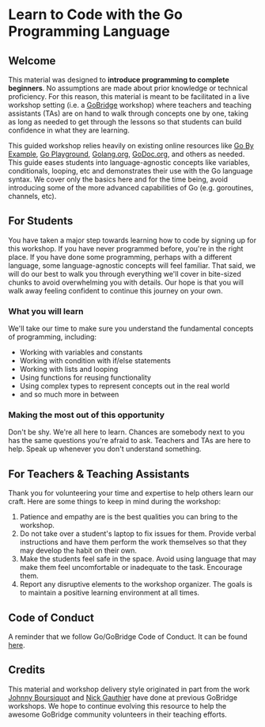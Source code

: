 # Learn to Code with the Go Programming Language

## Welcome

This material was designed to **introduce programming to complete beginners**. No assumptions are made about prior knowledge or technical proficiency. For this reason, this material is meant to be facilitated in a live workshop setting \(i.e. a [GoBridge](https://golangbridge.org/) workshop\) where teachers and teaching assistants \(TAs\) are on hand to walk through concepts one by one, taking as long as needed to get through the lessons so that students can build confidence in what they are learning.

This guided workshop relies heavily on existing online resources like [Go By Example](https://gobyexample.com/), [Go Playground](https://play.golang.org/), [Golang.org](https://golang.org/), [GoDoc.org](https://godoc.org/), and others as needed. This guide eases students into language-agnostic concepts like variables, conditionals, looping, etc and demonstrates their use with the Go language syntax. We cover only the basics here and for the time being, avoid introducing some of the more advanced capabilities of Go \(e.g. goroutines, channels, etc\).

## For Students

You have taken a major step towards learning how to code by signing up for this workshop. If you have never programmed before, you're in the right place. If you have done some programming, perhaps with a different language, some language-agnostic concepts will feel familiar. That said, we will do our best to walk you through everything we'll cover in bite-sized chunks to avoid overwhelming you with details. Our hope is that you will walk away feeling confident to continue this journey on your own.

### What you will learn

We'll take our time to make sure you understand the fundamental concepts of programming, including:

* Working with variables and constants
* Working with condition with if/else statements
* Working with lists and looping
* Using functions for reusing functionality
* Using complex types to represent concepts out in the real world
* and so much more in between

### Making the most out of this opportunity

Don't be shy. We're all here to learn. Chances are somebody next to you has the same questions you're afraid to ask. Teachers and TAs are here to help. Speak up whenever you don't understand something.

## For Teachers & Teaching Assistants

Thank you for volunteering your time and expertise to help others learn our craft. Here are some things to keep in mind during the workshop:

1. Patience and empathy are is the best qualities you can bring to the workshop.
2. Do not take over a student's laptop to fix issues for them. Provide verbal instructions and have them perform the work themselves so that they may develop the habit on their own.
3. Make the students feel safe in the space. Avoid using language that may make them feel uncomfortable or inadequate to the task. Encourage them.
4. Report any disruptive elements to the workshop organizer. The goals is to maintain a positive learning environment at all times.

## Code of Conduct

A reminder that we follow Go/GoBridge Code of Conduct. It can be found [here](http://coc.golangbridge.org).

## Credits

This material and workshop delivery style originated in part from the work [Johnny Boursiquot](https://twitter.com/jboursiquot) and [Nick Gauthier](https://twitter.com/ngauthier) have done at previous GoBridge workshops. We hope to continue evolving this resource to help the awesome GoBridge community volunteers in their teaching efforts.

